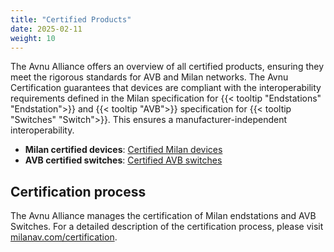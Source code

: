 ```yaml
---
title: "Certified Products"
date: 2025-02-11
weight: 10
---
```


The Avnu Alliance offers an overview of all certified products, ensuring they meet the rigorous standards for AVB and Milan networks. The Avnu Certification guarantees that devices are compliant with the interoperability requirements defined in the Milan specification for {{< tooltip "Endstations" "Endstation">}} and {{< tooltip "AVB">}} specification for {{< tooltip "Switches" "Switch">}}. This ensures a manufacturer-independent interoperability.

- **Milan certified devices**: [Certified Milan devices](https://avnu.org/certified-product-registry/?cert=Milan&type=)
- **AVB certified switches**: [Certified AVB switches](https://avnu.org/certified-product-registry/?cert=Network%20Device&type=)

## Certification process

The Avnu Alliance manages the certification of Milan endstations and AVB Switches. For a detailed description of the certification process, please visit [milanav.com/certification](https://milanav.com/certification/).